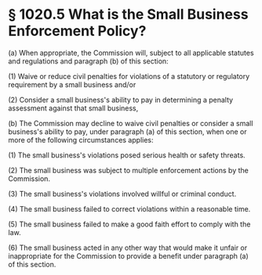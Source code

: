 # § 1020.5   What is the Small Business Enforcement Policy?

(a) When appropriate, the Commission will, subject to all applicable statutes and regulations and paragraph (b) of this section:


(1) Waive or reduce civil penalties for violations of a statutory or regulatory requirement by a small business and/or


(2) Consider a small business's ability to pay in determining a penalty assessment against that small business,


(b) The Commission may decline to waive civil penalties or consider a small business's ability to pay, under paragraph (a) of this section, when one or more of the following circumstances applies:


(1) The small business's violations posed serious health or safety threats.


(2) The small business was subject to multiple enforcement actions by the Commission.


(3) The small business's violations involved willful or criminal conduct.


(4) The small business failed to correct violations within a reasonable time.


(5) The small business failed to make a good faith effort to comply with the law.


(6) The small business acted in any other way that would make it unfair or inappropriate for the Commission to provide a benefit under paragraph (a) of this section.




